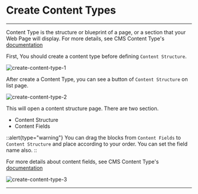 # Create Content Types

------

Content Type is the structure or blueprint of a page, or a section that your Web Page will display. For more details, see CMS Content Type's [documentation](/vaahcms/cms/content-type#adding-fields-to-a-content-type)

First, You should create a content type before defining `Content Structure`.

<img :src="/images/create-content-type-1.png" alt="create-content-type-1">

After create a Content Type, you can see a button of `Content Structure` on list page.

<img :src="/images/create-content-type-2.png" alt="create-content-type-2">

This will open a content structure page. There are two section.

- Content Structure
- Content Fields

::alert{type="warning"}
You can drag the blocks from `Content Fields` to `Content Structure` and place according to your order. You can set the field name also.
::

For more details about content fields, see CMS Content Type's [documentation](/vaahcms/cms/content-type)

<img :src="/images/create-content-type-3.png" alt="create-content-type-3">

------